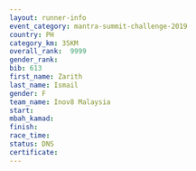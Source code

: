 ```yaml
---
layout: runner-info 
event_category: mantra-summit-challenge-2019 
country: PH
category_km: 35KM 
overall_rank:  9999
gender_rank: 
bib: 613
first_name: Zarith
last_name: Ismail
gender: F
team_name: Inov8 Malaysia
start: 
mbah_kamad: 
finish: 
race_time: 
status: DNS
certificate: 
---
```

